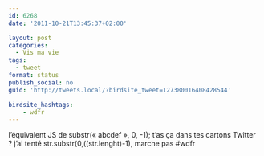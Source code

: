 ```yaml
---
id: 6268
date: '2011-10-21T13:45:37+02:00'

layout: post
categories:
  - Vis ma vie
tags:
  - tweet
format: status
publish_social: no
guid: 'http://tweets.local/?birdsite_tweet=127380016408428544'

birdsite_hashtags:
    - wdfr
---
```


l’équivalent JS de substr(« abcdef », 0, -1); t’as ça dans tes cartons Twitter ? j’ai tenté str.substr(0,((str.lenght)-1), marche pas #wdfr